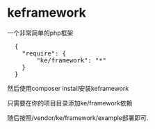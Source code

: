 # keframework
<p>一个非常简单的php框架</p>
<pre>
  {
    "require": {
        "ke/framework": "*"
    }
  }
</pre>
<p>然后使用composer install安装keframework</p>
<p>只需要在你的项目目录添加ke/framework依赖</p>
  <p>随后按照/vendor/ke/framework/example部署即可.</p>
